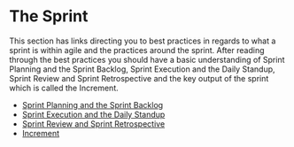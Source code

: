 # The Sprint

This section has links directing you to best practices in regards to what a sprint is within agile and the practices around the sprint.  After reading through the best practices you should have a basic understanding of Sprint Planning and the Sprint Backlog, Sprint Execution and the Daily Standup, Sprint Review and Sprint Retrospective and the key output of the sprint which is called the Increment.

- [Sprint Planning and the Sprint Backlog](https://docs.microsoft.com/en-us/devops/plan/what-is-scrum#sprint-planning-and-the-sprint-backlog 'Sprint Planning and Sprint Backlog')
- [Sprint Execution and the Daily Standup](https://docs.microsoft.com/en-us/devops/plan/what-is-scrum#sprint-execution-and-daily-scrum 'Sprint Execution and the Daily Standup')
- [Sprint Review and Sprint Retrospective](https://docs.microsoft.com/en-us/devops/plan/what-is-scrum#sprint-review-and-sprint-retrospective 'Sprint Review and Sprint Retrospective') 
- [Increment](https://docs.microsoft.com/en-us/devops/plan/what-is-scrum#increment 'Increment')
